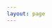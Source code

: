 ```yaml
---
layout: page
---
```


<script setup client-only>
    import { onMounted } from 'vue';
    import { withBase } from 'vitepress';
    if(window && !customElements.get('eox-map')) import("@eox/map")
    if(window && !customElements.get('eox-jsonform')) import("@eox/jsonform");

    let storyfile;
    let storyurl;
    if (typeof window !== 'undefined' && 'URLSearchParams' in window) {
        const searchParams = new URLSearchParams(window.location.search);
        storyfile = searchParams.get('id');
        storyurl = `https://esa-eodashboards.github.io/eodashboard-narratives/${storyfile}.md`;
    }
    if (typeof window !== 'undefined') {
        function injectStyleToShadowRoot(selector, css) {
            const interval = setInterval(() => {
            const el = document.querySelector(selector);
            if (el && el.shadowRoot) {
                clearInterval(interval);
                const style = document.createElement('style');
                style.textContent = css;
                el.shadowRoot.appendChild(style);
            }
            }, 100);
        }

        injectStyleToShadowRoot('eox-storytelling', `
            .navigation {
               top: 60px !important;
            }
        `);
    }
</script>

<eox-storytelling 
    show-nav
    v-if="storyurl" 
    :markdown-url="storyurl">
</eox-storytelling>
